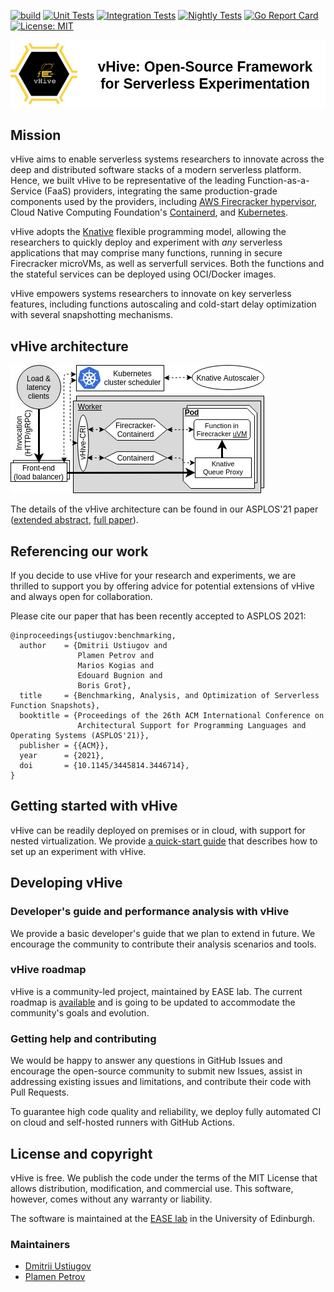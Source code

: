 [![build](https://github.com/ease-lab/vhive/workflows/vHive%20build%20tests/badge.svg)](https://github.com/ease-lab/vhive/actions)
[![Unit Tests](https://github.com/ease-lab/vhive/workflows/vHive%20unit%20tests/badge.svg)](https://github.com/ease-lab/vhive/actions)
[![Integration Tests](https://github.com/ease-lab/vhive/workflows/vHive%20integration%20tests/badge.svg)](https://github.com/ease-lab/vhive/actions)
[![Nightly Tests](https://github.com/ease-lab/vhive/workflows/vHive%20nightly%20integration%20tests/badge.svg)](https://github.com/ease-lab/vhive/actions)
[![Go Report Card](https://goreportcard.com/badge/github.com/ease-lab/vhive)](https://goreportcard.com/report/github.com/ease-lab/vhive)
[![License: MIT](https://img.shields.io/badge/License-MIT-yellow.svg)](https://opensource.org/licenses/MIT)

![vHive Header](docs/figures/vhive_hdr.jpg)

## Mission

vHive aims to enable serverless systems researchers to innovate across the deep and distributed software stacks
of a modern serverless platform. Hence, we built vHive to be representative of the leading
Function-as-a-Service (FaaS) providers, integrating the same production-grade components used by the providers, including
[AWS Firecracker hypervisor](https://firecracker-microvm.github.io/),
Cloud Native Computing Foundation's [Containerd](https://containerd.io/),
and [Kubernetes](https://kubernetes.io/).

vHive adopts the [Knative](https://knative.dev/) flexible programming model, allowing the researchers to quickly deploy
and experiment with *any* serverless applications that may comprise many functions,
running in secure Firecracker microVMs, as well as serverfull services.
Both the functions and the stateful services can be deployed using OCI/Docker images.

vHive empowers systems researchers to innovate on key serverless features,
including functions autoscaling and cold-start delay optimization with several snapshotting mechanisms.


## vHive architecture

![vHive Architecture](docs/figures/vhive_architecture.jpg)

The details of the vHive architecture can be found in our ASPLOS'21 paper
([extended abstract](https://asplos-conference.org/abstracts/asplos21-paper212-extended_abstract.pdf),
[full paper](docs/papers/REAP_ASPLOS21.pdf)).


## Referencing our work

If you decide to use vHive for your research and experiments, we are thrilled to support you by offering
advice for potential extensions of vHive and always open for collaboration.

Please cite our paper that has been recently accepted to ASPLOS 2021:
```
@inproceedings{ustiugov:benchmarking,
  author    = {Dmitrii Ustiugov and
               Plamen Petrov and
               Marios Kogias and
               Edouard Bugnion and
               Boris Grot},
  title     = {Benchmarking, Analysis, and Optimization of Serverless Function Snapshots},
  booktitle = {Proceedings of the 26th ACM International Conference on
               Architectural Support for Programming Languages and Operating Systems (ASPLOS'21)},
  publisher = {{ACM}},
  year      = {2021},
  doi       = {10.1145/3445814.3446714},
}
```


## Getting started with vHive

vHive can be readily deployed on premises or in cloud, with support for nested virtualization.
We provide [a quick-start guide](docs/quickstart_guide.md)
that describes how to set up an experiment with vHive.


## Developing vHive

### Developer's guide and performance analysis with vHive

We provide a basic developer's guide that we plan to extend in future.
We encourage the community to contribute their analysis scenarios and tools.

### vHive roadmap

vHive is a community-led project, maintained by EASE lab.
The current roadmap is [available](https://github.com/ease-lab/vhive/projects/1)
and is going to be updated to accommodate the community's goals and evolution.

### Getting help and contributing

We would be happy to answer any questions in GitHub Issues and encourage the open-source community
to submit new Issues, assist in addressing existing issues and limitations, and contribute their code with Pull Requests.

To guarantee high code quality and reliability, we deploy fully automated CI
on cloud and self-hosted runners with GitHub Actions.


## License and copyright

vHive is free. We publish the code under the terms of the MIT License that allows distribution, modification, and commercial use.
This software, however, comes without any warranty or liability.

The software is maintained at the [EASE lab](https://easelab.inf.ed.ac.uk/) in the University of Edinburgh.


### Maintainers

* [Dmitrii Ustiugov](https://github.com/ustiugov)
* [Plamen Petrov](https://github.com/plamenmpetrov)


